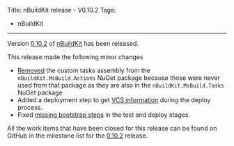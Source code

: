 Title: nBuildKit release - V0.10.2
Tags:
  - nBuildKit
---

Version [0.10.2](https://github.com/nbuildkit/nBuildKit.MsBuild/releases/tag/0.10.2)
of [nBuildKit](https://github.com/nbuildkit/nBuildKit.MsBuild)
has been released.

This release made the following minor changes

- [Removed](https://github.com/nbuildkit/nBuildKit.MsBuild/issues/316) the custom tasks assembly
  from the `nBuildKit.MsBuild.Actions` NuGet package because those were never used from that package
  as they are also in the `nBuildKit.MsBuild.Tasks` NuGet package
- Added a deployment step to get [VCS information](https://github.com/nbuildkit/nBuildKit.MsBuild/issues/318)
  during the deploy process.
- Fixed [missing bootstrap steps](https://github.com/nbuildkit/nBuildKit.MsBuild/issues/317)
  in the test and deploy stages.

All the work items that have been closed for this release can be found on
GitHub in the milestone list for the [0.10.2](https://github.com/nbuildkit/nBuildKit.MsBuild/milestone/36?closed=1) release.
